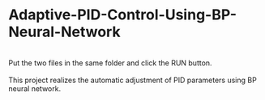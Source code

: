 # Adaptive-PID-Control-Using-BP-Neural-Network
<br>Put the two files in the same folder and click the RUN button.</br>
<br>This project realizes the automatic adjustment of PID parameters using BP neural network.</br>
